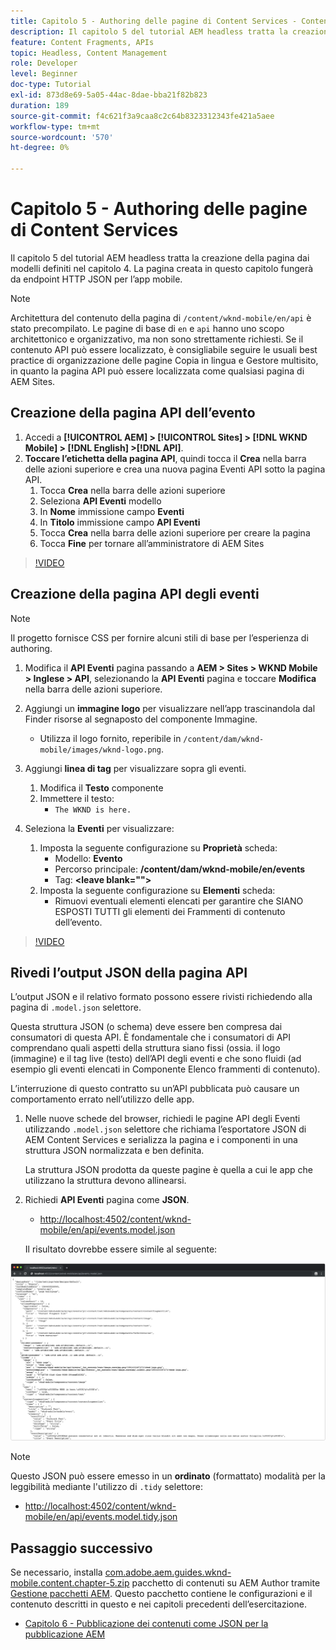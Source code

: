 ```yaml
---
title: Capitolo 5 - Authoring delle pagine di Content Services - Content Services
description: Il capitolo 5 del tutorial AEM headless tratta la creazione delle pagine dai modelli definiti nel capitolo 4. Queste pagine fungeranno da endpoint HTTP JSON.
feature: Content Fragments, APIs
topic: Headless, Content Management
role: Developer
level: Beginner
doc-type: Tutorial
exl-id: 873d8e69-5a05-44ac-8dae-bba21f82b823
duration: 189
source-git-commit: f4c621f3a9caa8c2c64b8323312343fe421a5aee
workflow-type: tm+mt
source-wordcount: '570'
ht-degree: 0%

---
```


# Capitolo 5 - Authoring delle pagine di Content Services

Il capitolo 5 del tutorial AEM headless tratta la creazione della pagina dai modelli definiti nel capitolo 4. La pagina creata in questo capitolo fungerà da endpoint HTTP JSON per l’app mobile.

>[!NOTE]
>
> Architettura del contenuto della pagina di `/content/wknd-mobile/en/api` è stato precompilato. Le pagine di base di `en` e `api` hanno uno scopo architettonico e organizzativo, ma non sono strettamente richiesti. Se il contenuto API può essere localizzato, è consigliabile seguire le usuali best practice di organizzazione delle pagine Copia in lingua e Gestore multisito, in quanto la pagina API può essere localizzata come qualsiasi pagina di AEM Sites.

## Creazione della pagina API dell’evento

1. Accedi a **[!UICONTROL AEM] > [!UICONTROL Sites] > [!DNL WKND Mobile] > [!DNL English] >[!DNL API]**.
1. **Toccare l’etichetta della pagina API**, quindi tocca il **Crea** nella barra delle azioni superiore e crea una nuova pagina Eventi API sotto la pagina API.
   1. Tocca **Crea** nella barra delle azioni superiore
   1. Seleziona **API Eventi** modello
   1. In **Nome** immissione campo **Eventi**
   1. In **Titolo** immissione campo **API Eventi**
   1. Tocca **Crea** nella barra delle azioni superiore per creare la pagina
   1. Tocca **Fine** per tornare all’amministratore di AEM Sites

>[!VIDEO](https://video.tv.adobe.com/v/28340?quality=12&learn=on)

## Creazione della pagina API degli eventi

>[!NOTE]
>
> Il progetto fornisce CSS per fornire alcuni stili di base per l’esperienza di authoring.

1. Modifica il **API Eventi** pagina passando a **AEM > Sites > WKND Mobile > Inglese > API**, selezionando la **API Eventi** pagina e toccare **Modifica** nella barra delle azioni superiore.
1. Aggiungi un **immagine logo** per visualizzare nell’app trascinandola dal Finder risorse al segnaposto del componente Immagine.
   * Utilizza il logo fornito, reperibile in `/content/dam/wknd-mobile/images/wknd-logo.png`.

1. Aggiungi **linea di tag** per visualizzare sopra gli eventi.
   1. Modifica il **Testo** componente
   1. Immettere il testo:
      * `The WKND is here.`

1. Seleziona la **Eventi** per visualizzare:
   1. Imposta la seguente configurazione su **Proprietà** scheda:
      * Modello: **Evento**
      * Percorso principale: **/content/dam/wknd-mobile/en/events**
      * Tag: **&lt;leave blank=&quot;&quot;>**
   1. Imposta la seguente configurazione su **Elementi** scheda:
      * Rimuovi eventuali elementi elencati per garantire che SIANO ESPOSTI TUTTI gli elementi dei Frammenti di contenuto dell’evento.

>[!VIDEO](https://video.tv.adobe.com/v/28339?quality=12&learn=on)

## Rivedi l’output JSON della pagina API

L’output JSON e il relativo formato possono essere rivisti richiedendo alla pagina di `.model.json` selettore.

Questa struttura JSON (o schema) deve essere ben compresa dai consumatori di questa API. È fondamentale che i consumatori di API comprendano quali aspetti della struttura siano fissi (ossia. il logo (immagine) e il tag live (testo) dell’API degli eventi e che sono fluidi (ad esempio gli eventi elencati in Componente Elenco frammenti di contenuto).

L’interruzione di questo contratto su un’API pubblicata può causare un comportamento errato nell’utilizzo delle app.

1. Nelle nuove schede del browser, richiedi le pagine API degli Eventi utilizzando `.model.json` selettore che richiama l’esportatore JSON di AEM Content Services e serializza la pagina e i componenti in una struttura JSON normalizzata e ben definita.

   La struttura JSON prodotta da queste pagine è quella a cui le app che utilizzano la struttura devono allinearsi.

1. Richiedi **API Eventi** pagina come **JSON**.

   * [http://localhost:4502/content/wknd-mobile/en/api/events.model.json](http://localhost:4502/content/wknd-mobile/en/api/events.model.tidy.json)

   Il risultato dovrebbe essere simile al seguente:

![Output JSON AEM Content Services](assets/chapter-5/json-output.png)

>[!NOTE]
>
> Questo JSON può essere emesso in un **ordinato** (formattato) modalità per la leggibilità mediante l&#39;utilizzo di `.tidy` selettore:
> * [http://localhost:4502/content/wknd-mobile/en/api/events.model.tidy.json](http://localhost:4502/content/wknd-mobile/en/api/events.model.tidy.json)

## Passaggio successivo

Se necessario, installa [com.adobe.aem.guides.wknd-mobile.content.chapter-5.zip](https://github.com/adobe/aem-guides-wknd-mobile/releases/latest) pacchetto di contenuti su AEM Author tramite [Gestione pacchetti AEM](http://localhost:4502/crx/packmgr/index.jsp). Questo pacchetto contiene le configurazioni e il contenuto descritti in questo e nei capitoli precedenti dell’esercitazione.

* [Capitolo 6 - Pubblicazione dei contenuti come JSON per la pubblicazione AEM](./chapter-6.md)
